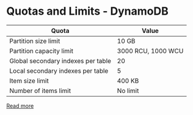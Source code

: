 # Quotas and Limits - DynamoDB

| Quota                              | Value              |
|------------------------------------|--------------------|
| Partition size limit               | 10 GB              |
| Partition capacity limit           | 3000 RCU, 1000 WCU |
| Global secondary indexes per table | 20                 |
| Local secondary indexes per table  | 5                  |
| Item size limit                    | 400 KB             |
| Number of items limit              | No limit           |

[Read more](https://docs.aws.amazon.com/amazondynamodb/latest/developerguide/ServiceQuotas.html)
